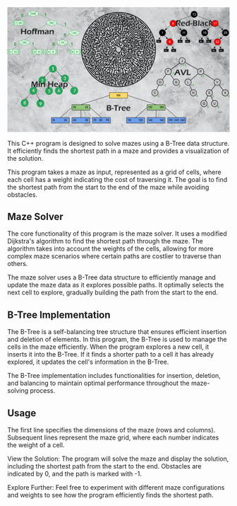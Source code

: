 <img src="https://github.com/mahyarmohammadimatin/data_structure_exercises/blob/main/49.png">

This C++ program is designed to solve mazes using a B-Tree data structure. 
It efficiently finds the shortest path in a maze and provides a visualization of the solution.

This program takes a maze as input, represented as a grid of cells, where each cell has a weight indicating the cost of traversing it. 
The goal is to find the shortest path from the start to the end of the maze while avoiding obstacles.

## Maze Solver
The core functionality of this program is the maze solver. It uses a modified Dijkstra's algorithm to find the shortest path through the maze. The algorithm takes into account the weights of the cells, allowing for more complex maze scenarios where certain paths are costlier to traverse than others.

The maze solver uses a B-Tree data structure to efficiently manage and update the maze data as it explores possible paths. It optimally selects the next cell to explore, gradually building the path from the start to the end.

## B-Tree Implementation
The B-Tree is a self-balancing tree structure that ensures efficient insertion and deletion of elements. In this program, the B-Tree is used to manage the cells in the maze efficiently. When the program explores a new cell, it inserts it into the B-Tree. If it finds a shorter path to a cell it has already explored, it updates the cell's information in the B-Tree.

The B-Tree implementation includes functionalities for insertion, deletion, and balancing to maintain optimal performance throughout the maze-solving process.

## Usage

The first line specifies the dimensions of the maze (rows and columns).
Subsequent lines represent the maze grid, where each number indicates the weight of a cell.

View the Solution: The program will solve the maze and display the solution, including the shortest path from the start to the end. Obstacles are indicated by 0, and the path is marked with -1.

Explore Further: Feel free to experiment with different maze configurations and weights to see how the program efficiently finds the shortest path.
